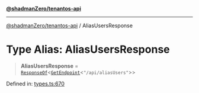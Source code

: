 [**@shadmanZero/tenantos-api**](../README.md)

***

[@shadmanZero/tenantos-api](../globals.md) / AliasUsersResponse

# Type Alias: AliasUsersResponse

> **AliasUsersResponse** = [`ResponseOf`](ResponseOf.md)\<[`GetEndpoint`](GetEndpoint.md)\<`"/api/aliasUsers"`\>\>

Defined in: [types.ts:670](https://github.com/shadmanZero/tenantos-api/blob/1519ecac4035082956b06ca1cf266b8ad4cc7904/src/types.ts#L670)
